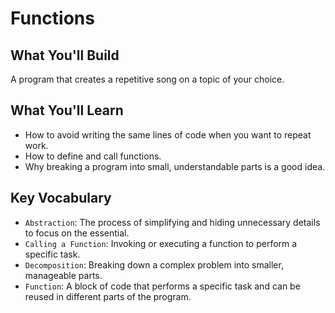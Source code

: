 # Functions

## What You'll Build
A program that creates a repetitive song on a topic of your choice.

## What You'll Learn
- How to avoid writing the same lines of code when you want to repeat work.
- How to define and call functions.
- Why breaking a program into small, understandable parts is a good idea.

## Key Vocabulary
- `Abstraction`: The process of simplifying and hiding unnecessary details to focus on the essential.
- `Calling a Function`: Invoking or executing a function to perform a specific task.
- `Decomposition`: Breaking down a complex problem into smaller, manageable parts.
- `Function`: A block of code that performs a specific task and can be reused in different parts of the program.
